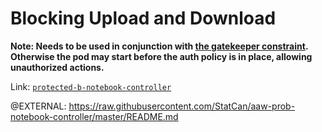# Blocking Upload and Download

**Note: Needs to be used in conjunction with [the gatekeeper constraint](https://github.com/StatCan/aaw-gatekeeper-constraints/tree/main/prob-auth). Otherwise the pod may start before the auth policy is in place, allowing unauthorized actions.**


Link: [`protected-b-notebook-controller`](https://github.com/StatCan/aaw-prob-notebook-controller)

@EXTERNAL: https://raw.githubusercontent.com/StatCan/aaw-prob-notebook-controller/master/README.md
